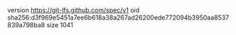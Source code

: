version https://git-lfs.github.com/spec/v1
oid sha256:d3f969e5451a7ee6b618a38a267ad26200ede772094b3950aa8537839a798ba8
size 1041
